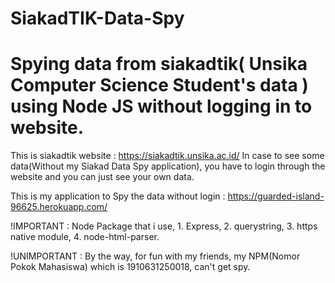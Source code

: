 # SiakadTIK-Data-Spy
<h1>Spying data from siakadtik( Unsika Computer Science Student's data ) using Node JS without logging in to website.</h1>

This is siakadtik website : 
https://siakadtik.unsika.ac.id/
In case to see some data(Without my Siakad Data Spy application), you have to login through the website and you can just see your own data.


This is my application to Spy the data without login :
https://guarded-island-96625.herokuapp.com/



!IMPORTANT : Node Package that i use, 1. Express, 2. querystring, 3. https native module, 4. node-html-parser.




!UNIMPORTANT : 
By the way, for fun with my friends, my NPM(Nomor Pokok Mahasiswa) which is 1910631250018, can't get spy.


